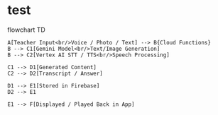 # test


flowchart TD

    A[Teacher Input<br/>Voice / Photo / Text] --> B{Cloud Functions}
    B --> C1[Gemini Model<br/>Text/Image Generation]
    B --> C2[Vertex AI STT / TTS<br/>Speech Processing]

    C1 --> D1[Generated Content]
    C2 --> D2[Transcript / Answer]

    D1 --> E1[Stored in Firebase]
    D2 --> E1

    E1 --> F[Displayed / Played Back in App]
